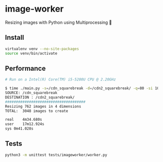 # image-worker
Resizing images with Python using Multiprocessing 🐍

## Install

```bash
virtualenv venv --no-site-packages
source venv/bin/activate
```

## Performance

```bash
# Run on a Intel(R) Core(TM) i5-5200U CPU @ 2.20GHz

$ time ./main.py -s=/cdn_squarebreak -d=/cdn2_squarebreak/ -q=80 -si 100 200 300 600
SOURCE: /cdn_squarebreak
DESTINATION : /cdn2_squarebreak/
#####################################
Resizing 762 images in 4 dimensions
TOTAL:  3048 images to create

real	4m34.680s
user	17m12.924s
sys	0m41.028s
```

## Tests
```bash
python3 -m unittest tests/imageworker/worker.py
```
